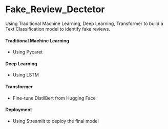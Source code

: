 # Fake_Review_Dectetor
Using Traditional Machine Learning, Deep Learning, Transformer to build a Text Classification model to identify fake reviews.
#### Traditional Machine Learning
- Using Pycaret
#### Deep Learning
- Using LSTM
#### Transformer
- Fine-tune DistilBert from Hugging Face
#### Deployment
- Using Streamlit to deploy the final model
